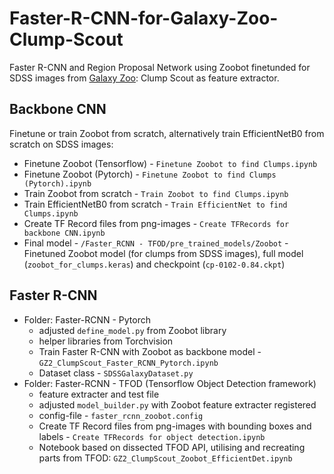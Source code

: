 # Faster-R-CNN-for-Galaxy-Zoo-Clump-Scout
Faster R-CNN and Region Proposal Network using Zoobot finetunded for SDSS images from [Galaxy Zoo](https://github.com/mwalmsley/zoobot): Clump Scout as feature extractor.
## Backbone CNN
Finetune or train Zoobot from scratch, alternatively train EfficientNetB0 from scratch on SDSS images:
* Finetune Zoobot (Tensorflow) - `Finetune Zoobot to find Clumps.ipynb`
* Finetune Zoobot (Pytorch) - `Finetune Zoobot to find Clumps (Pytorch).ipynb`
* Train Zoobot from scratch - `Train Zoobot to find Clumps.ipynb`
* Train EfficientNetB0 from scratch - `Train EfficientNet to find Clumps.ipynb`
* Create TF Record files from png-images - `Create TFRecords for backbone CNN.ipynb`
* Final model - `/Faster_RCNN - TFOD/pre_trained_models/Zoobot` - Finetuned Zoobot model (for clumps from SDSS images), full model (`zoobot_for_clumps.keras`) and checkpoint (`cp-0102-0.84.ckpt`)
## Faster R-CNN
* Folder: Faster-RCNN - Pytorch
  * adjusted `define_model.py` from Zoobot library
  * helper libraries from Torchvision
  * Train Faster R-CNN with Zoobot as backbone model - `GZ2_ClumpScout_Faster_RCNN_Pytorch.ipynb`
  * Dataset class - `SDSSGalaxyDataset.py`
* Folder: Faster-RCNN - TFOD (Tensorflow Object Detection framework)
  * feature extracter and test file
  * adjusted `model_builder.py` with Zoobot feature extracter registered
  * config-file - `faster_rcnn_zoobot.config`
  * Create TF Record files from png-images with bounding boxes and labels - `Create TFRecords for object detection.ipynb`
  * Notebook based on dissected TFOD API, utilising and recreating parts from TFOD: `GZ2_ClumpScout_Zoobot_EfficientDet.ipynb`
